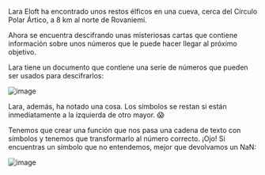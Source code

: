Lara Eloft ha encontrado unos restos élficos en una cueva, cerca del Círculo Polar Ártico, a 8 km al norte de Rovaniemi.

Ahora se encuentra descifrando unas misteriosas cartas que contiene información sobre unos números que le puede hacer llegar al próximo objetivo.

Lara tiene un documento que contiene una serie de números que pueden ser usados para descifrarlos:

![image](https://user-images.githubusercontent.com/117229843/210864843-55904621-8bc6-4464-9b69-15409213d0d7.png)
  
  Lara, además, ha notado una cosa. Los símbolos se restan si están inmediatamente a la izquierda de otro mayor. 😱

Tenemos que crear una función que nos pasa una cadena de texto con símbolos y tenemos que transformarlo al número correcto. ¡Ojo! Si encuentras un símbolo que no entendemos, mejor que devolvamos un NaN:

![image](https://user-images.githubusercontent.com/117229843/210864903-15e16381-bc8b-49bb-899c-75b1504c815d.png)
